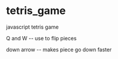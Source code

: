 # tetris_game
javascript tetris game

Q and W -- use to flip pieces

down arrow -- makes piece go down faster
